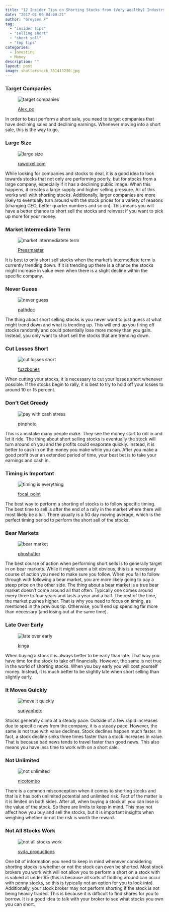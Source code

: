 ```yaml
---
title: "12 Insider Tips on Shorting Stocks from (Very Wealthy) Industry Experts"
date: "2017-01-09 04:00:21"
author: "Greyson F"
tag:
  - "insider tips"
  - "selling short"
  - "short sell"
  - "top tips"
categories:
  - Investing
  - Money
description: ""
layout: post
image: shutterstock_361413230.jpg
---
```


### Target Companies

<figure aria-describedby="caption-attachment-4351" class="wp-caption alignnone" id="attachment_4351" style="width: 700px">

![target companies](/posts/rendered.jpg)<figcaption class="wp-caption-text" id="caption-attachment-4351">[Alex_po](http://www.shutterstock.com/pic-312798089/stock-photo-chart-of-business-decrease-challenge-with-an-arrow-falling-down-concept-of-crisis-with-paper.html)</figcaption></figure>

In order to best perform a short sale, you need to target companies that have declining sales and declining earnings. Whenever moving into a short sale, this is the way to go.

### Large Size

<figure aria-describedby="caption-attachment-4352" class="wp-caption alignnone" id="attachment_4352" style="width: 700px">

![large size](/posts/shutterstock_340642526.jpg)<figcaption class="wp-caption-text" id="caption-attachment-4352">[rawpixel.com](http://www.shutterstock.com/pic-340642526/stock-photo-big-business-competition-capitalism-corporate-concept.html)</figcaption></figure>

While looking for companies and stocks to deal, it is a good idea to look towards stocks that not only are performing poorly, but for stocks from a large company, especially if it has a declining public image. When this happens, it creates a large supply and higher selling pressure. All of this works well with shorting stocks. Additionally, larger companies are more likely to eventually turn around with the stock prices for a variety of reasons (changing CEO, better quarter numbers and so on). This means you will have a better chance to short sell the stocks and reinvest if you want to pick up more for your money.

### Market Intermediate Term

<figure aria-describedby="caption-attachment-4359" class="wp-caption alignnone" id="attachment_4359" style="width: 700px">

![market intermediatete term](/posts/shutterstock_105421988.jpg)<figcaption class="wp-caption-text" id="caption-attachment-4359">[Pressmaster](https://www.shutterstock.com/pic-105421988.html)</figcaption></figure>

It is best to only short sell stocks when the market’s intermediate term is currently trending down. If it is trending up there is a chance the stocks might increase in value even when there is a slight decline within the specific company.

### Never Guess

<figure aria-describedby="caption-attachment-4354" class="wp-caption alignnone" id="attachment_4354" style="width: 700px">

![never guess](/posts/shutterstock_303107618.jpg)<figcaption class="wp-caption-text" id="caption-attachment-4354">[pathdoc](http://www.shutterstock.com/pic-303107618/stock-photo-portrait-blindfolded-elderly-senior-business-man-going-through-social-media-data.html)</figcaption></figure>

The thing about short selling stocks is you never want to just guess at what might trend down and what is trending up. This will end up you firing off stocks randomly and could potentially lose more money than you gain. Instead, you only want to short sell the stocks that are trending down.

### Cut Losses Short

<figure aria-describedby="caption-attachment-4355" class="wp-caption alignnone" id="attachment_4355" style="width: 700px">

![cut losses short](/posts/shutterstock_77882950.jpg)<figcaption class="wp-caption-text" id="caption-attachment-4355">[fuzzbones](http://www.shutterstock.com/pic-77882950/stock-photo-knife-cut-paper-with-losses-word.html)</figcaption></figure>

When cutting your stocks, it is necessary to cut your losses short whenever possible. If the stocks begin to rally, it is best to try to hold off your losses to around 10 or 15 percent.

### Don’t Get Greedy

<figure aria-describedby="caption-attachment-4131" class="wp-caption alignnone" id="attachment_4131" style="width: 700px">

![pay with cash stress](/posts/shutterstock_382446877.jpg)<figcaption class="wp-caption-text" id="caption-attachment-4131">[ptnphoto](http://www.shutterstock.com/pic-382446877/stock-photo-female-hands-counting-us-dollar-bills-or-paying-in-cash-shallow-dof.html)</figcaption></figure>

This is a mistake many people make. They see the money start to roll in and let it ride. The thing about short selling stocks is eventually the stock will turn around on you and the profits could evaporate quickly. Instead, it is better to cash in on the money you make while you can. After you make a good profit over an extended period of time, your best bet is to take your earnings and cash in.

### Timing is Important

<figure aria-describedby="caption-attachment-4356" class="wp-caption alignnone" id="attachment_4356" style="width: 700px">

![timing is everything](/posts/shutterstock_102373678-e1484005051641.jpg)<figcaption class="wp-caption-text" id="caption-attachment-4356">[focal_point](http://www.shutterstock.com/pic-102373678/stock-photo-balancing-time-and-money.html)</figcaption></figure>

The best way to perform a shorting of stocks is to follow specific timing. The best time to sell is after the end of a rally in the market where there will most likely be a lull. There usually is a 50 day moving average, which is the perfect timing period to perform the short sell of the stocks.

### Bear Markets

<figure aria-describedby="caption-attachment-4357" class="wp-caption alignnone" id="attachment_4357" style="width: 700px">

![bear market](/posts/shutterstock_262478570-e1484005259789.jpg)<figcaption class="wp-caption-text" id="caption-attachment-4357">[phushutter](http://www.shutterstock.com/pic-262478570/stock-photo-businessman-against-black-bear-on-red-arrow-downward-trend-line-with-sky-cityscape-background-fight-back-bearish-market-concept.html?src=MKCwS-VQM4uiwf2W2VQUtg-1-0)</figcaption></figure>

The best course of action when performing short sells is to generally target in on bear markets. While it might seem a bit obvious, this is a necessary course of action you need to make sure you follow. When you fail to follow through with following a bear market, you are more likely going to pay a steep price on the other side. The thing about a bear market is a true bear market doesn’t come around all that often. Typically one comes around every three to four years and lasts a year and a half. The rest of the time, the market pushes higher. That is why you need to focus on timing, as mentioned in the previous tip. Otherwise, you’ll end up spending far more than necessary (and losing out at the same time).

### Late Over Early

<figure aria-describedby="caption-attachment-4358" class="wp-caption alignnone" id="attachment_4358" style="width: 700px">

![late over early](/posts/shutterstock_358363988.jpg)<figcaption class="wp-caption-text" id="caption-attachment-4358">[kinga](http://www.shutterstock.com/pic-358363988/stock-photo-portrait-of-creative-team-working-at-agency-late-night-middle-age-designer-woman-showing-something.html)</figcaption></figure>

When buying a stock it is always better to be early than late. That way you have time for the stock to take off financially. However, the same is not true in the world of shorting stocks. When you buy early you will cost yourself money. Instead, it is much better to be slightly late when short selling than slightly early.

### It Moves Quickly

<figure aria-describedby="caption-attachment-4360" class="wp-caption alignnone" id="attachment_4360" style="width: 700px">

![move it quickly](/posts/shutterstock_85320016.jpg)<figcaption class="wp-caption-text" id="caption-attachment-4360">[suriyaphoto](http://www.shutterstock.com/pic-85320016/stock-photo-business-man-stress-about-falling-of-stock-market.html)</figcaption></figure>

Stocks generally climb at a steady pace. Outside of a few rapid increases due to specific news from the company, it is a steady pace. However, the same is not true with value declines. Stock declines happen much faster. In fact, a stock decline sinks three times faster than a stock increases in value. That is because bad news tends to travel faster than good news. This also means you have less time to work with on a short sale.

### Not Unlimited

<figure aria-describedby="caption-attachment-4361" class="wp-caption alignnone" id="attachment_4361" style="width: 700px">

![not unlimited](/posts/shutterstock_398595901.jpg)<figcaption class="wp-caption-text" id="caption-attachment-4361">[nicotombo](http://ww.shutterstock.com/pic-398595901/stock-photo--d-illustration-seesaw-balance-between-reward-and-risk-business-concept-isolated-white.html)</figcaption></figure>

There is a common misconception when it comes to shorting stocks and that is it has both unlimited potential and unlimited risk. Fact of the matter is it is limited on both sides. After all, when buying a stock all you can lose is the value of the stock. So there are limits to keep in mind. This may not affect how you buy and sell the stocks, but it is important insights when weighing whether or not the risk is worth the reward.

### Not All Stocks Work

<figure aria-describedby="caption-attachment-4362" class="wp-caption alignnone" id="attachment_4362" style="width: 700px">

![not all stocks work](/posts/shutterstock_361413230.jpg)<figcaption class="wp-caption-text" id="caption-attachment-4362">[syda_productions](http://www.shutterstock.com/pic-361413230/stock-photo-business-people-having-problem-in-office.html)</figcaption></figure>

One bit of information you need to keep in mind whenever considering shorting stocks is whether or not the stock can even be shorted. Most stock brokers you work with will not allow you to perform a short on a stock with is valued at under $5 (this is because all sorts of fiddling around can occur with penny stocks, so this is typically not an option for you to look into). Additionally, your stock broker may not perform shorting if the stock is not being heavily traded. This is because it is difficult to find shares for you to borrow. It is a good idea to talk with your broker to see what stocks you own you can short.
